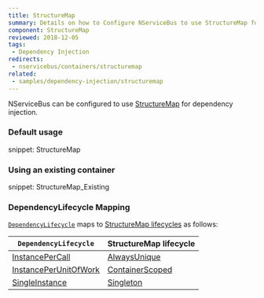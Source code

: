```yaml
---
title: StructureMap
summary: Details on how to Configure NServiceBus to use StructureMap for dependency injection. Includes usage examples as well as lifecycle mappings.
component: StructureMap
reviewed: 2018-12-05
tags:
 - Dependency Injection
redirects:
 - nservicebus/containers/structuremap
related:
 - samples/dependency-injection/structuremap
---
```



NServiceBus can be configured to use [StructureMap](https://structuremap.github.io/) for dependency injection.


### Default usage

snippet: StructureMap


### Using an existing container

snippet: StructureMap_Existing



### DependencyLifecycle Mapping

[`DependencyLifecycle`](/nservicebus/dependency-injection/#dependency-lifecycle) maps to [StructureMap lifecycles](http://structuremap.github.io/object-lifecycle/supported-lifecycles/) as follows:

| `DependencyLifecycle`                                                                                             | StructureMap lifecycle                                                                        |
|-----------------------------------------------------------------------------------------------------------------|-----------------------------------------------------------------------------------------------|
| [InstancePerCall](/nservicebus/dependency-injection/#dependency-lifecycle-instance-per-call) | [AlwaysUnique](http://structuremap.github.io/object-lifecycle/supported-lifecycles/#sec1)     |
| [InstancePerUnitOfWork](/nservicebus/dependency-injection/#dependency-lifecycle-instance-per-unit-of-work)                    | [ContainerScoped](http://structuremap.github.io/object-lifecycle/supported-lifecycles/#sec3) |
| [SingleInstance](/nservicebus/dependency-injection/#dependency-lifecycle-single-instance)                                  | [Singleton](http://structuremap.github.io/object-lifecycle/supported-lifecycles/#sec2)        |